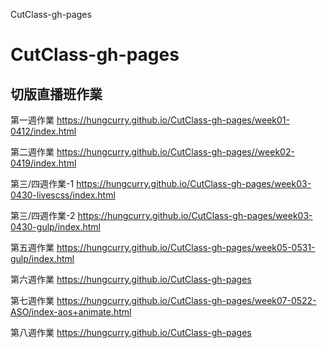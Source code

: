 CutClass-gh-pages

# CutClass-gh-pages

## 切版直播班作業

第一週作業       https://hungcurry.github.io/CutClass-gh-pages/week01-0412/index.html<br>

第二週作業       https://hungcurry.github.io/CutClass-gh-pages//week02-0419/index.html<br>

第三/四週作業-1  https://hungcurry.github.io/CutClass-gh-pages/week03-0430-livescss/index.html<br>

第三/四週作業-2  https://hungcurry.github.io/CutClass-gh-pages/week03-0430-gulp/index.html<br>

第五週作業       https://hungcurry.github.io/CutClass-gh-pages/week05-0531-gulp/index.html<br>

第六週作業       https://hungcurry.github.io/CutClass-gh-pages<br>

第七週作業       https://hungcurry.github.io/CutClass-gh-pages/week07-0522-ASO/index-aos+animate.html<br>

第八週作業       https://hungcurry.github.io/CutClass-gh-pages<br><br>
